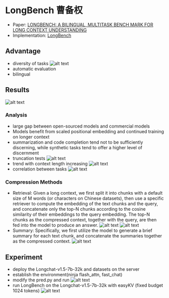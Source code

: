 # LongBench 曹备权
- Paper: [LONGBENCH: A BILINGUAL, MULTITASK BENCH
MARK FOR LONG CONTEXT UNDERSTANDING](https://arxiv.org/pdf/2308.14508.pdf)
- Implementation: [LongBench](https://github.com/THUDM/LongBench/blob/main/)

## Advantage
- diversity of tasks
![alt text](image.png)
- automatic evaluation
- bilingual

## Results
![alt text](image-1.png)
### Analysis
- large gap between open-sourced models and commercial models
- Models benefit from scaled positional embedding and continued training on longer context
- summarization and code completion tend not to be sufficiently discerning, while synthetic tasks tend to offer a higher level of discernment
- truncation tests
![alt text](image-2.png)
- trend with context length increasing
![alt text](image-6.png)
- correlation between tasks
![alt text](image-7.png)

### Compression Methods
- Retrieval: Given a long context, we first split it into chunks with a default size of M words (or characters on Chinese datasets), then use a specific retriever to compute the embedding of the text chunks and the query, and concatenate only the top-N chunks according to the cosine similarity of their embeddings to the query embedding. The top-N chunks as the compressed context, together with the query, are then fed into the model to produce an answer.
![alt text](image-5.png)
![alt text](image-3.png) 
- Summary: Specifically, we first utilize the model to generate a brief summary for each text chunk, and concatenate the summaries together as the compressed context.
![alt text](image-4.png)

## Experiment
- deploy the Longchat-v1.5-7b-32k and datasets on the server
- establish the environment(ninja flash_attn, fast_chat)
- modify the pred.py and run
![alt text](image-8.png)
- run LongBench on the Longchat-v1.5-7b-32k with easyKV (fixed budget 1024 tokens)
![alt text](image-9.png)
